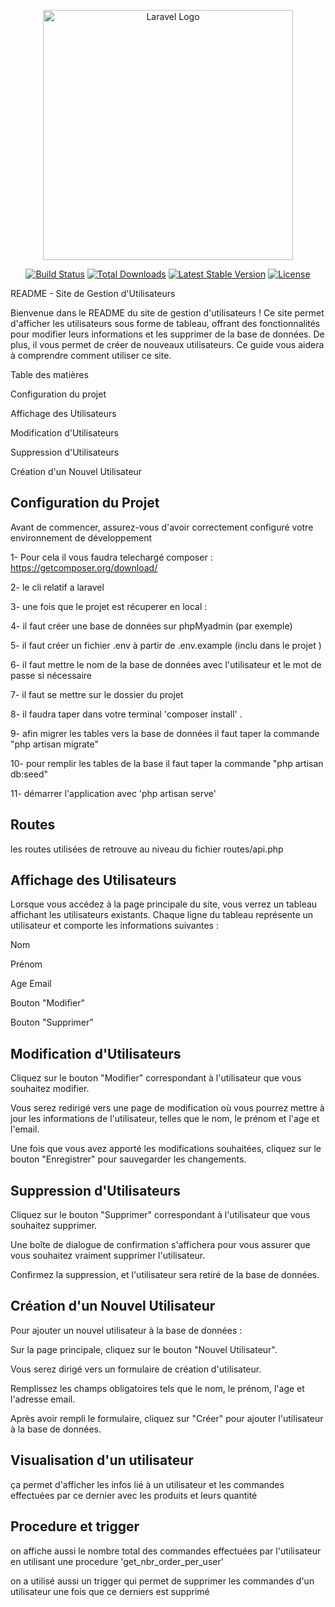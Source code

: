 <p align="center"><a href="https://laravel.com" target="_blank"><img src="https://raw.githubusercontent.com/laravel/art/master/logo-lockup/5%20SVG/2%20CMYK/1%20Full%20Color/laravel-logolockup-cmyk-red.svg" width="400" alt="Laravel Logo"></a></p>

<p align="center">
<a href="https://github.com/laravel/framework/actions"><img src="https://github.com/laravel/framework/workflows/tests/badge.svg" alt="Build Status"></a>
<a href="https://packagist.org/packages/laravel/framework"><img src="https://img.shields.io/packagist/dt/laravel/framework" alt="Total Downloads"></a>
<a href="https://packagist.org/packages/laravel/framework"><img src="https://img.shields.io/packagist/v/laravel/framework" alt="Latest Stable Version"></a>
<a href="https://packagist.org/packages/laravel/framework"><img src="https://img.shields.io/packagist/l/laravel/framework" alt="License"></a>
</p>

README - Site de Gestion d'Utilisateurs

 

Bienvenue dans le README du site de gestion d'utilisateurs ! Ce site permet d'afficher les utilisateurs sous forme de tableau, offrant des fonctionnalités pour modifier leurs informations et les supprimer de la base de données. De plus, il vous permet de créer de nouveaux utilisateurs. Ce guide vous aidera à comprendre comment utiliser ce site.

 

Table des matières

Configuration du projet

Affichage des Utilisateurs

Modification d'Utilisateurs

Suppression d'Utilisateurs

Création d'un Nouvel Utilisateur

 

 ## Configuration du Projet

 

Avant de commencer, assurez-vous d'avoir correctement configuré votre environnement de développement

1- Pour cela il vous faudra telechargé composer : https://getcomposer.org/download/

2- le cli relatif a laravel

3- une fois que le projet est récuperer en local :

4- il faut créer une base de données sur phpMyadmin (par exemple)

5- il faut créer un fichier .env à partir de .env.example (inclu dans le projet )

6- il faut mettre le nom de la base de données avec l'utilisateur et le mot de passe si nécessaire

7- il faut se mettre sur le dossier du projet

8- il faudra taper dans votre terminal 'composer install' .

9- afin migrer les tables vers la base de données il faut taper la commande "php artisan migrate"

10- pour remplir les tables de la base il faut taper la commande "php artisan db:seed"

11- démarrer l'application avec  'php artisan serve'

## Routes

les routes utilisées de retrouve au niveau du fichier routes/api.php

 ## Affichage des Utilisateurs

 

Lorsque vous accédez à la page principale du site, vous verrez un tableau affichant les utilisateurs existants. Chaque ligne du tableau représente un utilisateur et comporte les informations suivantes :

 

Nom

Prénom

Age Email

Bouton "Modifier"

Bouton "Supprimer"

 

## Modification d'Utilisateurs

Cliquez sur le bouton "Modifier" correspondant à l'utilisateur que vous souhaitez modifier.

Vous serez redirigé vers une page de modification où vous pourrez mettre à jour les informations de l'utilisateur, telles que le nom, le prénom et l'age et l'email.

Une fois que vous avez apporté les modifications souhaitées, cliquez sur le bouton "Enregistrer" pour sauvegarder les changements.

 

## Suppression d'Utilisateurs

Cliquez sur le bouton "Supprimer" correspondant à l'utilisateur que vous souhaitez supprimer.

Une boîte de dialogue de confirmation s'affichera pour vous assurer que vous souhaitez vraiment supprimer l'utilisateur.

Confirmez la suppression, et l'utilisateur sera retiré de la base de données.

 

## Création d'un Nouvel Utilisateur

 

Pour ajouter un nouvel utilisateur à la base de données :

 

Sur la page principale, cliquez sur le bouton "Nouvel Utilisateur".

Vous serez dirigé vers un formulaire de création d'utilisateur.

Remplissez les champs obligatoires tels que le nom, le prénom, l'age et l'adresse email.

Après avoir rempli le formulaire, cliquez sur "Créer" pour ajouter l'utilisateur à la base de données.


## Visualisation d'un utilisateur 

ça permet d'afficher les infos lié à un utilisateur et les commandes effectuées par ce dernier avec les produits et leurs quantité

## Procedure et trigger
on affiche aussi le nombre total des commandes effectuées par l'utilisateur en utilisant une procedure 'get_nbr_order_per_user' 

on a utilisé aussi un trigger qui permet de supprimer les commandes d'un utilisateur une fois que ce derniers est supprimé
